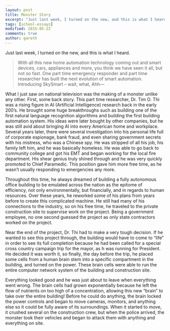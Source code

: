 ```yaml
---
layout: post
title: Monster Story
excerpt: "Just last week, I turned on the new, and this is what I heard."
tags: [school-essays]
modified: 2015-05-22
comments: true
author: gareth
---
```


Just last week, I turned on the new, and this is what I heard.

>With all this new home automation technology coming out and smart devices, cars, appliances and more, you think we have seen it all, but not so fast. One part time emergency responder and part time researcher has built the next evolution of smart automation. Introducing SkySmart – wait, what, Ahh—

What I just saw on national television was the making of a monster unlike any other. First, some back story. This part time researcher, Dr. Tim O. Thi was a rising figure in AI (Artificial Intelligence) research back in the early 200’s. He brought some huge breakthroughs such as building one of the first natural language recognition algorithms and building the first building automation system. His ideas were later bought by other companies, but he was still avid about bringing AI into every American home and workplace. Several years later, there were several investigation into his personal life full of corporate espionage, bank fraud, and even sharing government secrets with his mistress, who was a Chinese spy. He was stripped of all his job, his family left him, and he was basically homeless. He was able to go back to community college and got his EMT and began working for the local fire department. His shear genius truly shined through and he was very quickly promoted to Chief Paramedic. This position gave him more free time, as he wasn’t usually responding to emergencies any more. 

Throughout this time, he always dreamed of building a fully autonomous office building to be emulated across the nation as the epitome of efficiency, not only environmentally, but financially, and in regards to human resources. Over these years, he reworked some of his plans from years before to create this complicated machine. He still had many of his connections to the industry, so on his free time, he traveled to the private construction site to supervise work on the project. Being a government employee, no one second guessed the project as only state contractors worked on the project. 

Near the end of the project, Dr. Thi had to make a very tough decision. If he wanted to see this project through, the building would have to come to “life” in order to see its full completion because he had been called for a special cross country campaign trip for the mayor, as h was running for President. He decided it was worth it, so finally, the day before the trip, he placed some cells from a human brain stem into a specific compartment in the building, and turned on the power. These brain cells were able to run the entire computer network system of the building and construction site. 

Everything looked good and he was just about to leave when everything went wrong. The brain cells had grown exponentially because he left the flow of nutrients on too high of a concentration, allowing this new “brain” to take over the entire building! Before he could do anything, the brain locked the power controls and began to move cameras, monitors, and anything else so it could be fully aware of its surroundings. When it started to move, it crushed several on the construction crew, but when the police arrived, the monster took their vehicles and began to attack them with anything and everything on site. 
